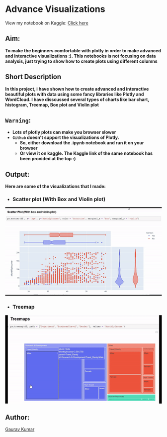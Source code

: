 # Advance Visualizations

View my notebook on Kaggle: [Click here](https://www.kaggle.com/gauravkumar008/advanced-visualizations)<br>

## Aim:
**To make the beginners comfortable with plotly in order to make advanced and interactive visualizations :). This notebooks is not focusing on data analysis, just trying to show how to create plots using different columns**

## Short Description
**In this project, i have shown how to create advanced and interactive beautiful plots with data using some fancy libraries like Plotly and WordCloud. I have disscussed several types of charts like bar chart, histogram, Treemap, Box plot and Violin plot**

## ```Warning```:
 - **Lots of plotly plots can make you browser slower**
 - **```Github``` doesn't support the visualizations of Plotly.**
   - **So, either download the .ipynb notebook and run it on your browser**
   - **Or view it on kaggle. The Kaggle link of the same notebook has been provided at the top :)**

## Output:
**Here are some of the visualizations that I made:**

 - ### Scatter plot (With Box and Violin plot)
![Scatter_Plot](gifs/scatterplot.gif)

 - ### Treemap
![Treemap](gifs/treemap.gif)

## Author:
[Gaurav Kumar](https://github.com/Gaurav1401)